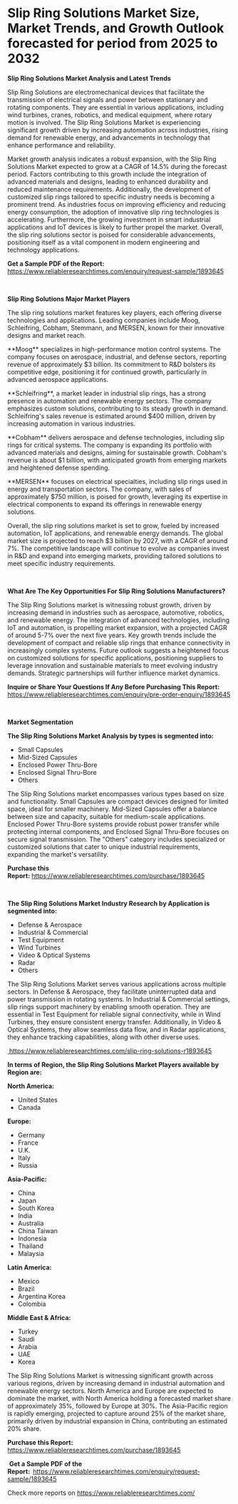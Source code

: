 <p><h1>Slip Ring Solutions Market Size, Market Trends, and Growth Outlook forecasted for period from 2025 to 2032</h1></p><p><strong>Slip Ring Solutions Market Analysis and Latest Trends</strong></p>
<p><p>Slip Ring Solutions are electromechanical devices that facilitate the transmission of electrical signals and power between stationary and rotating components. They are essential in various applications, including wind turbines, cranes, robotics, and medical equipment, where rotary motion is involved. The Slip Ring Solutions Market is experiencing significant growth driven by increasing automation across industries, rising demand for renewable energy, and advancements in technology that enhance performance and reliability.</p><p>Market growth analysis indicates a robust expansion, with the Slip Ring Solutions Market expected to grow at a CAGR of 14.5% during the forecast period. Factors contributing to this growth include the integration of advanced materials and designs, leading to enhanced durability and reduced maintenance requirements. Additionally, the development of customized slip rings tailored to specific industry needs is becoming a prominent trend. As industries focus on improving efficiency and reducing energy consumption, the adoption of innovative slip ring technologies is accelerating. Furthermore, the growing investment in smart industrial applications and IoT devices is likely to further propel the market. Overall, the slip ring solutions sector is poised for considerable advancements, positioning itself as a vital component in modern engineering and technology applications.</p></p>
<p><strong>Get a Sample PDF of the Report:&nbsp;</strong> <a href="https://www.reliableresearchtimes.com/enquiry/request-sample/1893645?utm_campaign=2384&utm_medium=2&utm_source=Github&utm_content=ia&utm_term=23022025&utm_id=slip-ring-solutions">https://www.reliableresearchtimes.com/enquiry/request-sample/1893645</a></p>
<p>&nbsp;</p>
<p><strong>Slip Ring Solutions Major Market Players</strong></p>
<p><p>The slip ring solutions market features key players, each offering diverse technologies and applications. Leading companies include Moog, Schleifring, Cobham, Stemmann, and MERSEN, known for their innovative designs and market reach.</p><p>**Moog** specializes in high-performance motion control systems. The company focuses on aerospace, industrial, and defense sectors, reporting revenue of approximately $3 billion. Its commitment to R&D bolsters its competitive edge, positioning it for continued growth, particularly in advanced aerospace applications.</p><p>**Schleifring**, a market leader in industrial slip rings, has a strong presence in automation and renewable energy sectors. The company emphasizes custom solutions, contributing to its steady growth in demand. Schleifring's sales revenue is estimated around $400 million, driven by increasing automation in various industries.</p><p>**Cobham** delivers aerospace and defense technologies, including slip rings for critical systems. The company is expanding its portfolio with advanced materials and designs, aiming for sustainable growth. Cobham's revenue is about $1 billion, with anticipated growth from emerging markets and heightened defense spending.</p><p>**MERSEN** focuses on electrical specialties, including slip rings used in energy and transportation sectors. The company, with sales of approximately $750 million, is poised for growth, leveraging its expertise in electrical components to expand its offerings in renewable energy solutions.</p><p>Overall, the slip ring solutions market is set to grow, fueled by increased automation, IoT applications, and renewable energy demands. The global market size is projected to reach $3 billion by 2027, with a CAGR of around 7%. The competitive landscape will continue to evolve as companies invest in R&D and expand into emerging markets, providing tailored solutions to meet specific industry requirements.</p></p>
<p>&nbsp;</p>
<p><strong>What Are The Key Opportunities For Slip Ring Solutions Manufacturers?</strong></p>
<p><p>The Slip Ring Solutions market is witnessing robust growth, driven by increasing demand in industries such as aerospace, automotive, robotics, and renewable energy. The integration of advanced technologies, including IoT and automation, is propelling market expansion, with a projected CAGR of around 5-7% over the next five years. Key growth trends include the development of compact and reliable slip rings that enhance connectivity in increasingly complex systems. Future outlook suggests a heightened focus on customized solutions for specific applications, positioning suppliers to leverage innovation and sustainable materials to meet evolving industry demands. Strategic partnerships will further influence market dynamics.</p></p>
<p><strong>Inquire or Share Your Questions If Any Before Purchasing This Report:</strong> <a href="https://www.reliableresearchtimes.com/enquiry/pre-order-enquiry/1893645?utm_campaign=2384&utm_medium=2&utm_source=Github&utm_content=ia&utm_term=23022025&utm_id=slip-ring-solutions">https://www.reliableresearchtimes.com/enquiry/pre-order-enquiry/1893645</a></p>
<p>&nbsp;</p>
<p><strong>Market Segmentation</strong></p>
<p><strong>The Slip Ring Solutions Market Analysis by types is segmented into:</strong></p>
<p><ul><li>Small Capsules</li><li>Mid-Sized Capsules</li><li>Enclosed Power Thru-Bore</li><li>Enclosed Signal Thru-Bore</li><li>Others</li></ul></p>
<p><p>The Slip Ring Solutions market encompasses various types based on size and functionality. Small Capsules are compact devices designed for limited space, ideal for smaller machinery. Mid-Sized Capsules offer a balance between size and capacity, suitable for medium-scale applications. Enclosed Power Thru-Bore systems provide robust power transfer while protecting internal components, and Enclosed Signal Thru-Bore focuses on secure signal transmission. The "Others" category includes specialized or customized solutions that cater to unique industrial requirements, expanding the market's versatility.</p></p>
<p><strong>Purchase this Report:&nbsp;</strong><a href="https://www.reliableresearchtimes.com/purchase/1893645?utm_campaign=2384&utm_medium=2&utm_source=Github&utm_content=ia&utm_term=23022025&utm_id=slip-ring-solutions">https://www.reliableresearchtimes.com/purchase/1893645</a></p>
<p>&nbsp;</p>
<p><strong>The Slip Ring Solutions Market Industry Research by Application is segmented into:</strong></p>
<p><ul><li>Defense & Aerospace</li><li>Industrial & Commercial</li><li>Test Equipment</li><li>Wind Turbines</li><li>Video & Optical Systems</li><li>Radar</li><li>Others</li></ul></p>
<p><p>The Slip Ring Solutions Market serves various applications across multiple sectors. In Defense & Aerospace, they facilitate uninterrupted data and power transmission in rotating systems. In Industrial & Commercial settings, slip rings support machinery by enabling smooth operation. They are essential in Test Equipment for reliable signal connectivity, while in Wind Turbines, they ensure consistent energy transfer. Additionally, in Video & Optical Systems, they allow seamless data flow, and in Radar applications, they enhance tracking capabilities, along with other diverse uses.</p></p>
<p><a href="https://www.reliableresearchtimes.com/slip-ring-solutions-r1893645?utm_campaign=2384&utm_medium=2&utm_source=Github&utm_content=ia&utm_term=23022025&utm_id=slip-ring-solutions">&nbsp;https://www.reliableresearchtimes.com/slip-ring-solutions-r1893645</a></p>
<p><strong>In terms of Region, the Slip Ring Solutions Market Players available by Region are:</strong></p>
<p>
    <p> <strong> North America: </strong>
        <ul>
            <li>United States</li>
            <li>Canada</li>
        </ul>
        </p> 
    <p> <strong> Europe: </strong>
        <ul>
            <li>Germany</li>
            <li>France</li>
            <li>U.K.</li>
            <li>Italy</li>
            <li>Russia</li>
        </ul>
        </p> 
    <p> <strong> Asia-Pacific: </strong>
        <ul>
            <li>China</li>
            <li>Japan</li>
            <li>South Korea</li>
            <li>India</li>
            <li>Australia</li>
            <li>China Taiwan</li>
            <li>Indonesia</li>
            <li>Thailand</li>
            <li>Malaysia</li>
        </ul>
        </p> 
    <p> <strong> Latin America: </strong>
        <ul>
            <li>Mexico</li>
            <li>Brazil</li>
            <li>Argentina Korea</li>
            <li>Colombia</li>
        </ul>
        </p> 
    <p> <strong> Middle East & Africa: </strong>
        <ul>
            <li>Turkey</li>
            <li>Saudi</li>
            <li>Arabia</li>
            <li>UAE</li>
            <li>Korea</li>
        </ul>
    </p>
    </p>
<p><p>The Slip Ring Solutions Market is witnessing significant growth across various regions, driven by increasing demand in industrial automation and renewable energy sectors. North America and Europe are expected to dominate the market, with North America holding a forecasted market share of approximately 35%, followed by Europe at 30%. The Asia-Pacific region is rapidly emerging, projected to capture around 25% of the market share, primarily driven by industrial expansion in China, contributing an estimated 20% share.</p></p>
<p><strong>Purchase this Report: </strong><a href="https://www.reliableresearchtimes.com/purchase/1893645?utm_campaign=2384&utm_medium=2&utm_source=Github&utm_content=ia&utm_term=23022025&utm_id=slip-ring-solutions">https://www.reliableresearchtimes.com/purchase/1893645</a></p>
<p>&nbsp;<strong>Get a Sample PDF of the Report:&nbsp;&nbsp;</strong><a href="https://www.reliableresearchtimes.com/enquiry/request-sample/1893645?utm_campaign=2384&utm_medium=2&utm_source=Github&utm_content=ia&utm_term=23022025&utm_id=slip-ring-solutions">https://www.reliableresearchtimes.com/enquiry/request-sample/1893645</a></p>
<p><strong></strong></p>
<p>Check more reports on <a href="https://www.reliableresearchtimes.com/?utm_campaign=2384&utm_medium=2&utm_source=Github&utm_content=ia&utm_term=23022025&utm_id=slip-ring-solutions">https://www.reliableresearchtimes.com/</a></p>